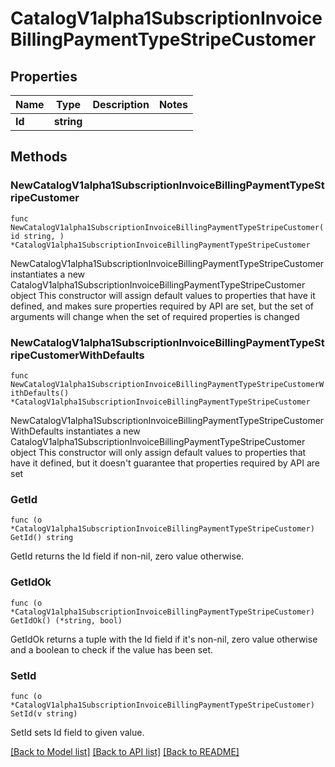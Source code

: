 # CatalogV1alpha1SubscriptionInvoiceBillingPaymentTypeStripeCustomer

## Properties

Name | Type | Description | Notes
------------ | ------------- | ------------- | -------------
**Id** | **string** |  | 

## Methods

### NewCatalogV1alpha1SubscriptionInvoiceBillingPaymentTypeStripeCustomer

`func NewCatalogV1alpha1SubscriptionInvoiceBillingPaymentTypeStripeCustomer(id string, ) *CatalogV1alpha1SubscriptionInvoiceBillingPaymentTypeStripeCustomer`

NewCatalogV1alpha1SubscriptionInvoiceBillingPaymentTypeStripeCustomer instantiates a new CatalogV1alpha1SubscriptionInvoiceBillingPaymentTypeStripeCustomer object
This constructor will assign default values to properties that have it defined,
and makes sure properties required by API are set, but the set of arguments
will change when the set of required properties is changed

### NewCatalogV1alpha1SubscriptionInvoiceBillingPaymentTypeStripeCustomerWithDefaults

`func NewCatalogV1alpha1SubscriptionInvoiceBillingPaymentTypeStripeCustomerWithDefaults() *CatalogV1alpha1SubscriptionInvoiceBillingPaymentTypeStripeCustomer`

NewCatalogV1alpha1SubscriptionInvoiceBillingPaymentTypeStripeCustomerWithDefaults instantiates a new CatalogV1alpha1SubscriptionInvoiceBillingPaymentTypeStripeCustomer object
This constructor will only assign default values to properties that have it defined,
but it doesn't guarantee that properties required by API are set

### GetId

`func (o *CatalogV1alpha1SubscriptionInvoiceBillingPaymentTypeStripeCustomer) GetId() string`

GetId returns the Id field if non-nil, zero value otherwise.

### GetIdOk

`func (o *CatalogV1alpha1SubscriptionInvoiceBillingPaymentTypeStripeCustomer) GetIdOk() (*string, bool)`

GetIdOk returns a tuple with the Id field if it's non-nil, zero value otherwise
and a boolean to check if the value has been set.

### SetId

`func (o *CatalogV1alpha1SubscriptionInvoiceBillingPaymentTypeStripeCustomer) SetId(v string)`

SetId sets Id field to given value.



[[Back to Model list]](../README.md#documentation-for-models) [[Back to API list]](../README.md#documentation-for-api-endpoints) [[Back to README]](../README.md)


